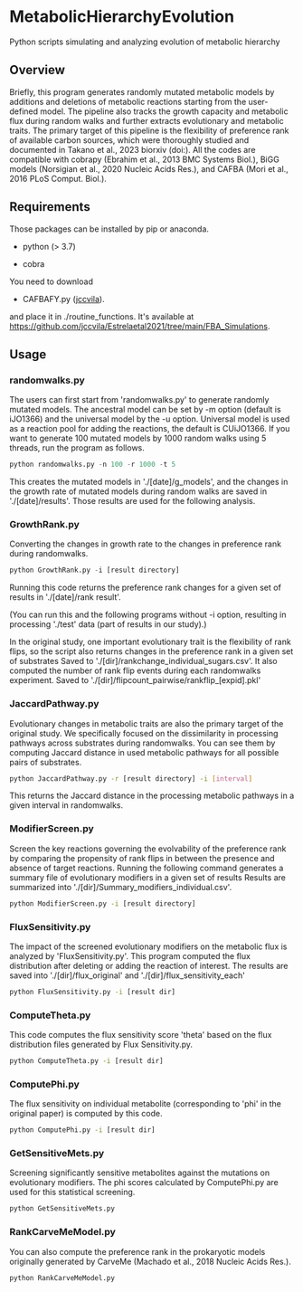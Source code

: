 # MetabolicHierarchyEvolution
Python scripts simulating and analyzing evolution of metabolic hierarchy

## Overview	
Briefly, this program generates randomly mutated metabolic models by additions and deletions of metabolic reactions
starting from the user-defined model. The pipeline also tracks the growth capacity and metabolic flux during 
random walks and further extracts evolutionary and metabolic traits.
The primary target of this pipeline is the flexibility of preference rank of available carbon sources, which were
thoroughly studied and documented in Takano et al., 2023 biorxiv (doi:).
All the codes are compatible with cobrapy (Ebrahim et al., 2013 BMC Systems Biol.), 
BiGG models (Norsigian et al., 2020 Nucleic Acids Res.), and CAFBA (Mori et al., 2016 PLoS Comput. Biol.). 

## Requirements
Those packages can be installed by pip or anaconda.

- python (> 3.7)

- cobra

You need to download 

- CAFBAFY.py ([jccvila](https://github.com/jccvila)).

and place it in ./routine_functions. It's available at https://github.com/jccvila/Estrelaetal2021/tree/main/FBA_Simulations.

## Usage
### randomwalks.py
The users can first start from 'randomwalks.py' to generate randomly mutated models. 
The ancestral model can be set by -m option (default is iJO1366) and the universal model by the -u option. 
Universal model is used as a reaction pool for adding the reactions, the default is CUiJO1366.
If you want to generate 100 mutated models by 1000 random walks using 5 threads, run the program as follows.

```python
python randomwalks.py -n 100 -r 1000 -t 5
```

This creates the mutated models in './[date]/g_models', and the changes in the growth rate of mutated models 
during random walks are saved in './[date]/results'. Those results are used for the following analysis.

### GrowthRank.py
Converting the changes in growth rate to the changes in preference rank during randomwalks.
```python
python GrowthRank.py -i [result directory]
```
Running this code returns the preference rank changes for a given set of results in './[date]/rank result'.

(You can run this and the following programs without -i option, resulting in processing './test' data (part of results in our study).)

In the original study, one important evolutionary trait is the flexibility of rank flips, 
so the script also returns changes in the preference rank in a given set of substrates
Saved to './[dir]/rankchange_individual_sugars.csv'. 
It also computed the number of rank flip events during each randomwalks experiment. 
Saved to './[dir]/flipcount_pairwise/rankflip_[expid].pkl'

### JaccardPathway.py
Evolutionary changes in metabolic traits are also the primary target of the original study. 
We specifically focused on the dissimilarity in processing pathways across substrates during randomwalks.
You can see them by computing Jaccard distance in used metabolic pathways for all possible pairs of substrates.

```bash
python JaccardPathway.py -r [result directory] -i [interval]
```

This returns the Jaccard distance in the processing metabolic pathways in a given interval in randomwalks. 

### ModifierScreen.py
Screen the key reactions governing the evolvability of the preference rank by comparing the propensity of
rank flips in between the presence and absence of target reactions.
Running the following command generates a summary file of evolutionary modifiers in a given set of results 
Results are summarized into './[dir]/Summary_modifiers_individual.csv'.

```bash
python ModifierScreen.py -i [result directory]
```

### FluxSensitivity.py
The impact of the screened evolutionary modifiers on the metabolic flux is analyzed by 'FluxSensitivity.py'. 
This program computed the flux distribution after deleting or adding the reaction of interest. 
The results are saved into './[dir]/flux_original' and './[dir]/flux_sensitivity_each'

```bash
python FluxSensitivity.py -i [result dir]
```

### ComputeTheta.py
This code computes the flux sensitivity score 'theta' based on the flux distribution files generated by Flux Sensitivity.py.       

```bash
python ComputeTheta.py -i [result dir]
```

### ComputePhi.py
The flux sensitivity on individual metabolite (corresponding to 'phi' in the original paper) is computed by this code.

```bash
python ComputePhi.py -i [result dir]
```

### GetSensitiveMets.py
Screening significantly sensitive metabolites against the mutations on evolutionary modifiers.
The phi scores calculated by ComputePhi.py are used for this statistical screening.

```bash
python GetSensitiveMets.py
```

### RankCarveMeModel.py
You can also compute the preference rank in the prokaryotic models originally generated by CarveMe 
(Machado et al., 2018 Nucleic Acids Res.). 

```bash
python RankCarveMeModel.py
```


